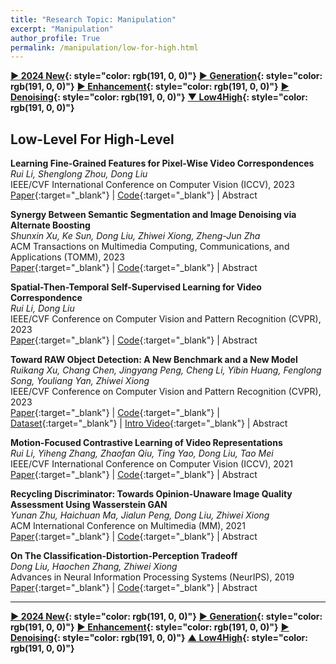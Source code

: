 ```yaml
---
title: "Research Topic: Manipulation"
excerpt: "Manipulation"
author_profile: True
permalink: /manipulation/low-for-high.html
---
```


**[▶ 2024 New](/manipulation/2024-New){: style="color: rgb(191, 0, 0)"}**
**[▶ Generation](/manipulation/editing-generation){: style="color: rgb(191, 0, 0)"}**
**[▶ Enhancement](/manipulation/hdr-enhancement){: style="color: rgb(191, 0, 0)"}**
**[▶ Denoising](/manipulation/denoising){: style="color: rgb(191, 0, 0)"}**
**[▼ Low4High](/manipulation/low-for-high){: style="color: rgb(191, 0, 0)"}**

## Low-Level For High-Level

**Learning Fine-Grained Features for Pixel-Wise Video Correspondences** <br>
_Rui Li, Shenglong Zhou, Dong Liu_ <br>
<span><pub>IEEE/CVF International Conference on Computer Vision (ICCV), 2023</pub></span> <br>
[Paper](https://openaccess.thecvf.com/content/ICCV2023/html/Li_Learning_Fine-Grained_Features_for_Pixel-Wise_Video_Correspondences_ICCV_2023_paper.html){:target="\_blank"} |
[Code](https://github.com/qianduoduolr/FGVC){:target="\_blank"} |
<a onclick='expandABS("li23iccv")'> Abstract </a>

<div style="display: none;" class=abs id="li23iccv"><br>
Video analysis tasks rely heavily on identifying the pixels from different frames that correspond to the same visual target. To tackle this problem, recent studies have advocated feature learning methods that aim to learn distinctive representations to match the pixels, especially in a self-supervised fashion. Unfortunately, these methods have difficulties for tiny or even single-pixel visual targets. Pixel-wise video correspondences were traditionally related to optical flows, which however lead to deterministic correspondences and lack robustness on real-world videos. We address the problem of learning features for establishing pixel-wise correspondences. Motivated by optical flows as well as the self-supervised feature learning, we propose to use not only labeled synthetic videos but also unlabeled real-world videos for learning fine-grained representations in a holistic framework. We adopt an adversarial learning scheme to enhance the generalization ability of the learned features. Moreover, we design a coarse-to-fine framework to pursue high computational efficiency. Our experimental results on a series of correspondence-based tasks demonstrate that the proposed method outperforms state-of-the-art rivals in both accuracy and efficiency.
</div>

**Synergy Between Semantic Segmentation and Image Denoising via Alternate Boosting** <br>
_Shunxin Xu, Ke Sun, Dong Liu, Zhiwei Xiong, Zheng-Jun Zha_ <br>
<span><pub>ACM Transactions on Multimedia Computing, Communications, and Applications (TOMM), 2023</pub></span> <br>
[Paper](https://dl.acm.org/doi/abs/10.1145/3548459){:target="\_blank"} |
[Code](https://github.com/powder21/SDABN){:target="\_blank"} |
<a onclick='expandABS("xu23tomm")'> Abstract </a>

<div style="display: none;" class=abs id="xu23tomm"><br>
The capability of image semantic segmentation may be deteriorated due to the noisy input image, where image denoising prior to segmentation may help. Both image denoising and semantic segmentation have been developed significantly with the advance of deep learning. In this work, we are interested in the synergy between these two tasks by using a holistic deep model. We observe that not only denoising helps combat the drop of segmentation accuracy due to the noisy input, but also pixel-wise semantic information boosts the capability of denoising. We then propose a boosting network to perform denoising and segmentation alternately. The proposed network is composed of multiple segmentation and denoising blocks (SDBs), each of which estimates a semantic map and then uses the map to regularize denoising. Experimental results show that the denoised image quality is improved substantially and the segmentation accuracy is improved to close to that on clean images, and segmentation and denoising are both boosted as the number of SDBs increases. On the Cityscapes dataset, using three SDBs improves the denoising quality to 34.42 dB in PSNR, and the segmentation accuracy to 66.5 in mIoU, when the additive white Gaussian noise level is 50.
</div>

**Spatial-Then-Temporal Self-Supervised Learning for Video Correspondence** <br>
_Rui Li, Dong Liu_ <br>
<span><pub>IEEE/CVF Conference on Computer Vision and Pattern Recognition (CVPR), 2023</pub></span> <br>
[Paper](https://openaccess.thecvf.com/content/CVPR2023/html/Li_Spatial-Then-Temporal_Self-Supervised_Learning_for_Video_Correspondence_CVPR_2023_paper.html){:target="\_blank"} |
[Code](https://github.com/qianduoduolr/Spa-then-Temp){:target="\_blank"} |
<a onclick='expandABS("li23")'> Abstract </a>

<div style="display: none;" class=abs id="li23"><br>
In low-level video analyses, effective representations are important to derive the correspondences between video frames. These representations have been learned in a self-supervised fashion from unlabeled images/videos, using carefully designed pretext tasks in some recent studies. However, the previous work concentrates on either spatial-discriminative features or temporal-repetitive features, with little attention to the synergy between spatial and temporal cues. To address this issue, we propose a novel spatial-then-temporal self-supervised learning method. Specifically, we firstly extract spatial features from unlabeled images via contrastive learning, and secondly enhance the features by exploiting the temporal cues in unlabeled videos via reconstructive learning. In the second step, we design a global correlation distillation loss to ensure the learning not to forget the spatial cues, and we design a local correlation distillation loss to combat the temporal discontinuity that harms the reconstruction. The proposed method outperforms the state-of-the-art self-supervised methods, as established by the experimental results on a series of correspondence-based video analysis tasks. Also, we performed ablation studies to verify the effectiveness of the two-step design as well as the distillation losses.
</div>

**Toward RAW Object Detection: A New Benchmark and a New Model** <br>
_Ruikang Xu, Chang Chen, Jingyang Peng, Cheng Li, Yibin Huang, Fenglong Song, Youliang Yan, Zhiwei Xiong_ <br>
<span><pub>IEEE/CVF Conference on Computer Vision and Pattern Recognition (CVPR), 2023</pub></span> <br>
[Paper](https://openaccess.thecvf.com/content/CVPR2023/html/Xu_Toward_RAW_Object_Detection_A_New_Benchmark_and_a_New_CVPR_2023_paper.html){:target="\_blank"} |
[Code](https://gitee.com/mindspore/models/tree/master/research/cv/RAOD){:target="\_blank"} |
[Dataset](https://openi.pcl.ac.cn/innovation_contest/innov202305091731448/datasets){:target="\_blank"} |
[Intro Video](https://www.youtube.com/watch?v=dyudIByvYKc){:target="\_blank"} |
<a onclick='expandABS("xu23cvpr")'> Abstract </a>

<div style="display: none;" class=abs id="xu23cvpr"><br>
In many computer vision applications (e.g., robotics and autonomous driving), high dynamic range (HDR) data is necessary for object detection algorithms to handle a variety of lighting conditions, such as strong glare. In this paper, we aim to achieve object detection on RAW sensor data, which naturally saves the HDR information from image sensors without extra equipment costs. We build a novel RAW sensor dataset, named ROD, for Deep Neural Networks (DNNs)-based object detection algorithms to be applied to HDR data. The ROD dataset contains a large amount of annotated instances of day and night driving scenes in 24-bit dynamic range. Based on the dataset, we first investigate the impact of dynamic range for DNNs-based detectors and demonstrate the importance of dynamic range adjustment for detection on RAW sensor data. Then, we propose a simple and effective adjustment method for object detection on HDR RAW sensor data, which is image adaptive and jointly optimized with the downstream detector in an end-to-end scheme. Extensive experiments demonstrate that the performance of detection on RAW sensor data is significantly superior to standard dynamic range (SDR) data in different situations. Moreover, we analyze the influence of texture information and pixel distribution of input data on the performance of the DNNs-based detector.
</div>

**Motion-Focused Contrastive Learning of Video Representations** <br>
_Rui Li, Yiheng Zhang, Zhaofan Qiu, Ting Yao, Dong Liu, Tao Mei_ <br>
<span><pub>IEEE/CVF International Conference on Computer Vision (ICCV), 2021</pub></span> <br>
[Paper](https://openaccess.thecvf.com/content/ICCV2021/papers/Li_Motion-Focused_Contrastive_Learning_of_Video_Representations_ICCV_2021_paper.pdf){:target="\_blank"} |
[Code](https://github.com/YihengZhang-CV/MCL-Motion-Focused-Contrastive-Learning){:target="\_blank"} |
<a onclick='expandABS("li21")'> Abstract </a>

<div style="display: none;" class=abs id="li21"><br>
Motion, as the most distinct phenomenon in a video to involve the changes over time, has been unique and critical to the development of video representation learning. In this paper, we ask the question: how important is the motion particularly for self-supervised video representation learning. To this end, we compose a duet of exploiting the motion for data augmentation and feature learning in the regime of contrastive learning. Specifically, we present a Motion-focused Contrastive Learning (MCL) method that regards such duet as the foundation. On one hand, MCL capitalizes on optical flow of each frame in a video to temporally and spatially sample the tubelets (i.e., sequences of associated frame patches across time) as data augmentations. On the other hand, MCL further aligns gradient maps of the convolutional layers to optical flow maps from spatial, temporal and spatio-temporal perspectives, in order to ground motion information in feature learning. Extensive experiments conducted on R(2+1)D backbone demonstrate the effectiveness of our MCL. On UCF101, the linear classifier trained on the representations learnt by MCL achieves 81.91% top-1 accuracy, outperforming ImageNet supervised pre-training by 6.78%. On Kinetics-400, MCL achieves 66.62% top-1 accuracy under the linear protocol.
</div>

**Recycling Discriminator: Towards Opinion-Unaware Image Quality Assessment Using Wasserstein GAN** <br>
_Yunan Zhu, Haichuan Ma, Jialun Peng, Dong Liu, Zhiwei Xiong_ <br>
<span><pub>ACM International Conference on Multimedia (MM), 2021</pub></span> <br>
[Paper](https://dl.acm.org/doi/abs/10.1145/3474085.3479234){:target="\_blank"} |
[Code](https://github.com/YunanZhu/RecycleD){:target="\_blank"} |
<a onclick='expandABS("zhu21")'> Abstract </a>

<div style="display: none;" class=abs id="zhu21"><br>
Generative adversarial networks (GANs) have been extensively used for training networks that perform image generation. After training, the discriminator in GAN was not used anymore. We propose to recycle the trained discriminator for another use: no-reference image quality assessment (NR-IQA). We are motivated by twofold facts. First, in Wasserstein GAN (WGAN), the discriminator is designed to calculate the distance between the distribution of generated images and that of real images; thus, the trained discriminator may encode the distribution of real-world images. Second, NR-IQA often needs to leverage the distribution of real-world images for assessing image quality. We then conjecture that using the trained discriminator for NR-IQA may help get rid of any human-labeled quality opinion scores and lead to a new opinion-unaware (OU) method. To validate our conjecture, we start from a restricted NR-IQA problem, that is IQA for artificially super-resolved images. We train super-resolution (SR) WGAN with two kinds of discriminators: one is to directly evaluate the entire image, and the other is to work on small patches. For the latter kind, we obtain patch-wise quality scores, and then have the flexibility to fuse the scores, e.g., by weighted average. Moreover, we directly extend the trained discriminators for authentically distorted images that have different kinds of distortions. Our experimental results demonstrate that the proposed method is comparable to the state-of-the-art OU NR-IQA methods on SR images and is even better than them on authentically distorted images. Our method provides a better interpretable approach to NR-IQA. Our code and models are available at https://github.com/YunanZhu/RecycleD.
</div>

**On The Classification-Distortion-Perception Tradeoff** <br>
_Dong Liu, Haochen Zhang, Zhiwei Xiong_ <br>
<span><pub>Advances in Neural Information Processing Systems (NeurIPS), 2019</pub></span> <br>
[Paper](https://proceedings.neurips.cc/paper/2019/hash/6c29793a140a811d0c45ce03c1c93a28-Abstract.html){:target="\_blank"} |
[Code](https://github.com/AlanZhang1995/CDP-Tradeoff){:target="\_blank"} |
<a onclick='expandABS("liu19")'> Abstract </a>

<div style="display: none;" class=abs id="liu19"><br>
Signal degradation is ubiquitous, and computational Denoising of degraded signal has been investigated for many years. Recently, it is reported that the capability of signal Denoising is fundamentally limited by the so-called perception-distortion tradeoff, i.e. the distortion and the perceptual difference between the restored signal and the ideal "original" signal cannot be made both minimal simultaneously. Distortion corresponds to signal fidelity and perceptual difference corresponds to perceptual naturalness, both of which are important metrics in practice. Besides, there is another dimension worthy of consideration--the semantic quality of the restored signal, i.e. the utility of the signal for recognition purpose. In this paper, we extend the previous perception-distortion tradeoff to the case of classification-distortion-perception (CDP) tradeoff, where we introduced the classification error rate of the restored signal in addition to distortion and perceptual difference. In particular, we consider the classification error rate achieved on the restored signal using a predefined classifier as a representative metric for semantic quality. We rigorously prove the existence of the CDP tradeoff, i.e. the distortion, perceptual difference, and classification error rate cannot be made all minimal simultaneously. We also provide both simulation and experimental results to showcase the CDP tradeoff. Our findings can be useful especially for computer vision research where some low-level vision tasks (signal restoration) serve for high-level vision tasks (visual understanding). Our code and models have been published.

 </div>

---

**[▶ 2024 New](/manipulation/2024-New){: style="color: rgb(191, 0, 0)"}**
**[▶ Generation](/manipulation/editing-generation){: style="color: rgb(191, 0, 0)"}**
**[▶ Enhancement](/manipulation/hdr-enhancement){: style="color: rgb(191, 0, 0)"}**
**[▶ Denoising](/manipulation/denoising){: style="color: rgb(191, 0, 0)"}**
**[▲ Low4High](/manipulation/low-for-high){: style="color: rgb(191, 0, 0)"}**
